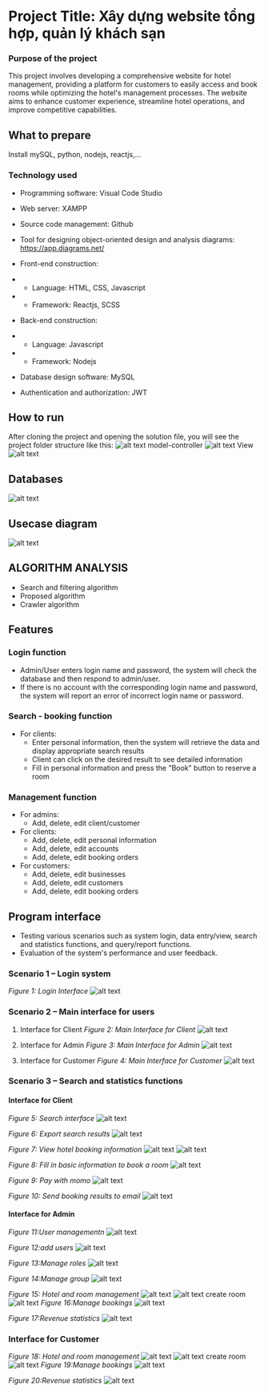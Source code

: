 # Project Title: Xây dựng website tổng hợp, quản lý khách sạn

### Purpose of the project
This project involves developing a comprehensive website for hotel management, providing a platform for customers to easily access and book rooms while optimizing the hotel's management processes. The website aims to enhance customer experience, streamline hotel operations, and improve competitive capabilities.

## What to prepare
Install mySQL, python, nodejs, reactjs,...
### Technology used
- Programming software: Visual Code Studio

- Web server: XAMPP

- Source code management: Github

- Tool for designing object-oriented design and analysis diagrams: https://app.diagrams.net/
- Front-end construction:

- + Language: HTML, CSS, Javascript

- + Framework: Reactjs, SCSS

- Back-end construction:

- + Language: Javascript

- + Framework: Nodejs

- Database design software: MySQL

- Authentication and authorization: JWT
## How to run
After cloning the project and opening the solution file, you will see the project folder structure like this:
![alt text](image/image-3.png)
model-controller
![alt text](image-4.png)
View
![alt text](image-5.png)
## Databases
![alt text](image-8.png)
## Usecase diagram
![alt text](image-7.png)

## ALGORITHM ANALYSIS
- Search and filtering algorithm
- Proposed algorithm
- Crawler algorithm
## Features
### Login function
- Admin/User enters login name and password, the system will check the database and then respond to admin/user.
- If there is no account with the corresponding login name and password, the system will report an error of incorrect login name or password.
### Search - booking function
- For clients:
   + Enter personal information, then the system will retrieve the data and display appropriate search results
   + Client can click on the desired result to see detailed information
   + Fill in personal information and press the "Book" button to reserve a room
### Management function
- For admins:
   + Add, delete, edit client/customer
- For clients:
   + Add, delete, edit personal information
   + Add, delete, edit accounts
   + Add, delete, edit booking orders
- For customers:
   + Add, delete, edit businesses
   + Add, delete, edit customers
   + Add, delete, edit booking orders
## Program interface
- Testing various scenarios such as system login, data entry/view, search and statistics functions, and query/report functions.
- Evaluation of the system's performance and user feedback.

### Scenario 1 – Login system
*Figure 1: Login Interface*
![alt text](image-1.png)

### Scenario 2 – Main interface for users

1. Interface for Client
*Figure 2: Main Interface for Client*
![alt text](image-2.png)

2. Interface for Admin
*Figure 3: Main Interface for Admin*
![alt text](image-9.png)

3. Interface for Customer
*Figure 4: Main Interface for Customer*
![alt text](image-10.png)


### Scenario 3 – Search and statistics functions

#### Interface for Client
*Figure 5: Search interface*
![alt text](image-11.png)

*Figure 6: Export search results*
![alt text](image-12.png)

*Figure 7: View hotel booking information*
![alt text](image-13.png)
![alt text](image-14.png)

*Figure 8: Fill in basic information to book a room*
![alt text](image-15.png)

*Figure 9: Pay with momo*
![alt text](image-16.png)

*Figure 10: Send booking results to email*
![alt text](image-17.png)

#### Interface for Admin
*Figure 11:User managementn*
![alt text](image-18.png)

*Figure 12:add users*
![alt text](image-19.png)

*Figure 13:Manage roles*
![alt text](image-20.png)

*Figure 14:Manage group*
![alt text](image-21.png)

*Figure 15: Hotel and room management*
![alt text](image-22.png)
![alt text](image-23.png)
create room
![alt text](image-24.png)
*Figure 16:Manage bookings*
![alt text](image-25.png)

*Figure 17:Revenue statistics*
![alt text](image-26.png)


### Interface for Customer
*Figure 18: Hotel and room management*
![alt text](image-22.png)
![alt text](image-23.png)
create room
![alt text](image-24.png)
*Figure 19:Manage bookings*
![alt text](image-25.png)

*Figure 20:Revenue statistics*
![alt text](image-26.png)

